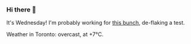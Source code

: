 ### Hi there :wave:

It's Wednesday! I'm probably working for [this bunch](https://github.com/kohofinancial), de-flaking a test.

Weather in Toronto: overcast, at +7°C.
